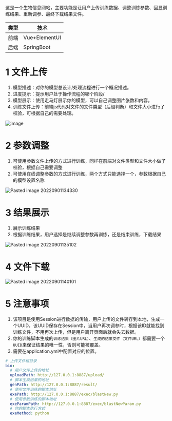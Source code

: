 这是一个生物信息网站，主要功能是让用户上传训练数据、调整训练参数、回显训练结果、重新调参、最终下载结果文件。

| 类型 | 技术          |
| ---- | ------------- |
| 前端 | Vue+ElementUI |
| 后端 | SpringBoot              |

# 1 文件上传



1. 模型描述：对你的模型总设计/处理流程进行一个概况描述。
2. 进度提示：提示用户处于操作流程的哪个阶段/
3. 模型展示：使用走马灯展示你的模型，可以自己调整图片张数和内容。
4. 训练文件上传：前端js代码对文件的文件类型（后缀判断）和文件大小进行了校验，可根据自己的需要处理。

![image](https://user-images.githubusercontent.com/71913581/188100957-026c3f29-876d-4a5b-9b1f-545c20512642.png)


# 2 参数调整

1. 可使用参数文件上传的方式进行训练，同样在前端对文件类型和文件大小做了校验，根据自己需要调整
2. 可使用在线调整参数的方式进行训练，两个方式只能选择一个，参数根据自己的模型设置名称

![Pasted image 20220901134330](https://user-images.githubusercontent.com/81914075/187856167-b329dc18-2b33-4726-a71c-93cc6afaa99d.png)

# 3 结果展示

1. 展示训练结果
2. 根据训练结果，用户选择是继续调整参数再训练，还是结束训练，下载结果

![Pasted image 20220901135102](https://user-images.githubusercontent.com/81914075/187856180-a6b4f286-929a-42eb-9d2b-2f3de3a04e2f.png)

# 4 文件下载

![Pasted image 20220901140101](https://user-images.githubusercontent.com/81914075/187856196-c91e0105-2a52-44f7-bd28-373741c63ce9.png)

# 5 注意事项

1. 该项目是使用Session进行数据的传输，用户上传的文件转存到本地，生成一个UUID，该UUID保存在Session中，当用户再次调参时，根据该ID就能找到训练文件，不用再次上传，但是用户离开页面后就会失去数据。
2. 你的训练脚本生成的`训练结果（图片URL）`、`生成的结果文件（文件URL）`都需要一个`UUID`来保证结果的唯一性，否则可能被覆盖。
3. 需要在application.yml中配置对应的位置。

```yml
# 上传文件根目录  
bio:  
  # 用户文件上传的地址  
  uploadPath: http://127.0.0.1:8887/upload/  
  # 脚本生成结果的地址  
  genPath: http://127.0.0.1:8887/result/  
  # 使用文件训练的脚本地址  
  exePath: http://127.0.0.1:8887/exec/blastNew.py  
  # 使用参数训练的脚本地址  
  exeParamPath: http://127.0.0.1:8887/exec/blastNewParam.py  
  # 你的脚本执行方式  
  exeMethod: python
```


